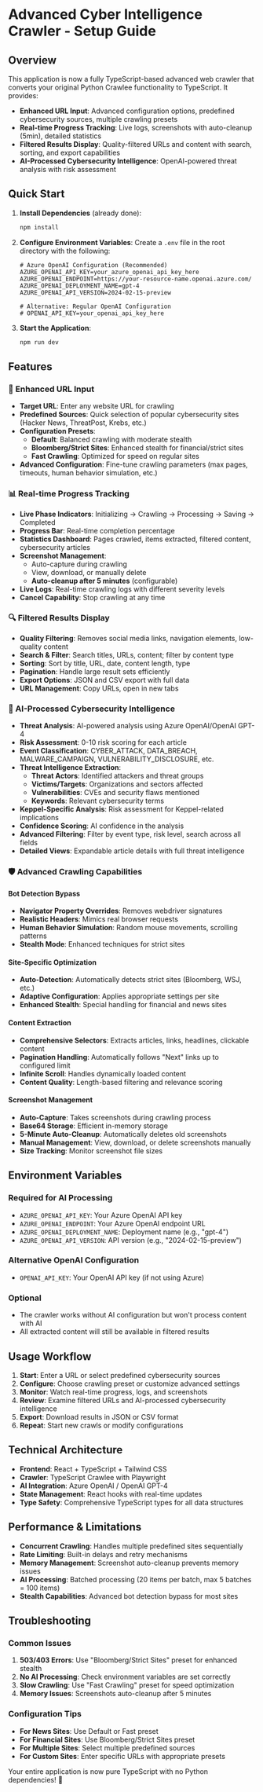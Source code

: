 # Advanced Cyber Intelligence Crawler - Setup Guide

## Overview

This application is now a fully TypeScript-based advanced web crawler that converts your original Python Crawlee functionality to TypeScript. It provides:

- **Enhanced URL Input**: Advanced configuration options, predefined cybersecurity sources, multiple crawling presets
- **Real-time Progress Tracking**: Live logs, screenshots with auto-cleanup (5min), detailed statistics
- **Filtered Results Display**: Quality-filtered URLs and content with search, sorting, and export capabilities
- **AI-Processed Cybersecurity Intelligence**: OpenAI-powered threat analysis with risk assessment

## Quick Start

1. **Install Dependencies** (already done):
   ```bash
   npm install
   ```

2. **Configure Environment Variables**:
   Create a `.env` file in the root directory with the following:

   ```env
   # Azure OpenAI Configuration (Recommended)
   AZURE_OPENAI_API_KEY=your_azure_openai_api_key_here
   AZURE_OPENAI_ENDPOINT=https://your-resource-name.openai.azure.com/
   AZURE_OPENAI_DEPLOYMENT_NAME=gpt-4
   AZURE_OPENAI_API_VERSION=2024-02-15-preview

   # Alternative: Regular OpenAI Configuration
   # OPENAI_API_KEY=your_openai_api_key_here
   ```

3. **Start the Application**:
   ```bash
   npm run dev
   ```

## Features

### 🎯 Enhanced URL Input
- **Target URL**: Enter any website URL for crawling
- **Predefined Sources**: Quick selection of popular cybersecurity sites (Hacker News, ThreatPost, Krebs, etc.)
- **Configuration Presets**:
  - **Default**: Balanced crawling with moderate stealth
  - **Bloomberg/Strict Sites**: Enhanced stealth for financial/strict sites
  - **Fast Crawling**: Optimized for speed on regular sites
- **Advanced Configuration**: Fine-tune crawling parameters (max pages, timeouts, human behavior simulation, etc.)

### 📊 Real-time Progress Tracking
- **Live Phase Indicators**: Initializing → Crawling → Processing → Saving → Completed
- **Progress Bar**: Real-time completion percentage
- **Statistics Dashboard**: Pages crawled, items extracted, filtered content, cybersecurity articles
- **Screenshot Management**: 
  - Auto-capture during crawling
  - View, download, or manually delete
  - **Auto-cleanup after 5 minutes** (configurable)
- **Live Logs**: Real-time crawling logs with different severity levels
- **Cancel Capability**: Stop crawling at any time

### 🔍 Filtered Results Display
- **Quality Filtering**: Removes social media links, navigation elements, low-quality content
- **Search & Filter**: Search titles, URLs, content; filter by content type
- **Sorting**: Sort by title, URL, date, content length, type
- **Pagination**: Handle large result sets efficiently  
- **Export Options**: JSON and CSV export with full data
- **URL Management**: Copy URLs, open in new tabs

### 🧠 AI-Processed Cybersecurity Intelligence
- **Threat Analysis**: AI-powered analysis using Azure OpenAI/OpenAI GPT-4
- **Risk Assessment**: 0-10 risk scoring for each article
- **Event Classification**: CYBER_ATTACK, DATA_BREACH, MALWARE_CAMPAIGN, VULNERABILITY_DISCLOSURE, etc.
- **Threat Intelligence Extraction**:
  - **Threat Actors**: Identified attackers and threat groups
  - **Victims/Targets**: Organizations and sectors affected
  - **Vulnerabilities**: CVEs and security flaws mentioned
  - **Keywords**: Relevant cybersecurity terms
- **Keppel-Specific Analysis**: Risk assessment for Keppel-related implications
- **Confidence Scoring**: AI confidence in the analysis
- **Advanced Filtering**: Filter by event type, risk level, search across all fields
- **Detailed Views**: Expandable article details with full threat intelligence

### 🛡️ Advanced Crawling Capabilities

#### Bot Detection Bypass
- **Navigator Property Overrides**: Removes webdriver signatures
- **Realistic Headers**: Mimics real browser requests  
- **Human Behavior Simulation**: Random mouse movements, scrolling patterns
- **Stealth Mode**: Enhanced techniques for strict sites

#### Site-Specific Optimization
- **Auto-Detection**: Automatically detects strict sites (Bloomberg, WSJ, etc.)
- **Adaptive Configuration**: Applies appropriate settings per site
- **Enhanced Stealth**: Special handling for financial and news sites

#### Content Extraction
- **Comprehensive Selectors**: Extracts articles, links, headlines, clickable content
- **Pagination Handling**: Automatically follows "Next" links up to configured limit
- **Infinite Scroll**: Handles dynamically loaded content
- **Content Quality**: Length-based filtering and relevance scoring

#### Screenshot Management
- **Auto-Capture**: Takes screenshots during crawling process
- **Base64 Storage**: Efficient in-memory storage
- **5-Minute Auto-Cleanup**: Automatically deletes old screenshots
- **Manual Management**: View, download, or delete screenshots manually
- **Size Tracking**: Monitor screenshot file sizes

## Environment Variables

### Required for AI Processing
- `AZURE_OPENAI_API_KEY`: Your Azure OpenAI API key
- `AZURE_OPENAI_ENDPOINT`: Your Azure OpenAI endpoint URL
- `AZURE_OPENAI_DEPLOYMENT_NAME`: Deployment name (e.g., "gpt-4")
- `AZURE_OPENAI_API_VERSION`: API version (e.g., "2024-02-15-preview")

### Alternative OpenAI Configuration  
- `OPENAI_API_KEY`: Your OpenAI API key (if not using Azure)

### Optional
- The crawler works without AI configuration but won't process content with AI
- All extracted content will still be available in filtered results

## Usage Workflow

1. **Start**: Enter a URL or select predefined cybersecurity sources
2. **Configure**: Choose crawling preset or customize advanced settings
3. **Monitor**: Watch real-time progress, logs, and screenshots
4. **Review**: Examine filtered URLs and AI-processed cybersecurity intelligence
5. **Export**: Download results in JSON or CSV format
6. **Repeat**: Start new crawls or modify configurations

## Technical Architecture

- **Frontend**: React + TypeScript + Tailwind CSS
- **Crawler**: TypeScript Crawlee with Playwright
- **AI Integration**: Azure OpenAI / OpenAI GPT-4
- **State Management**: React hooks with real-time updates
- **Type Safety**: Comprehensive TypeScript types for all data structures

## Performance & Limitations

- **Concurrent Crawling**: Handles multiple predefined sites sequentially
- **Rate Limiting**: Built-in delays and retry mechanisms
- **Memory Management**: Screenshot auto-cleanup prevents memory issues
- **AI Processing**: Batched processing (20 items per batch, max 5 batches = 100 items)
- **Stealth Capabilities**: Advanced bot detection bypass for most sites

## Troubleshooting

### Common Issues
1. **503/403 Errors**: Use "Bloomberg/Strict Sites" preset for enhanced stealth
2. **No AI Processing**: Check environment variables are set correctly  
3. **Slow Crawling**: Use "Fast Crawling" preset for speed optimization
4. **Memory Issues**: Screenshots auto-cleanup after 5 minutes

### Configuration Tips
- **For News Sites**: Use Default or Fast preset
- **For Financial Sites**: Use Bloomberg/Strict Sites preset
- **For Multiple Sites**: Select multiple predefined sources
- **For Custom Sites**: Enter specific URLs with appropriate presets

Your entire application is now pure TypeScript with no Python dependencies! 🚀 